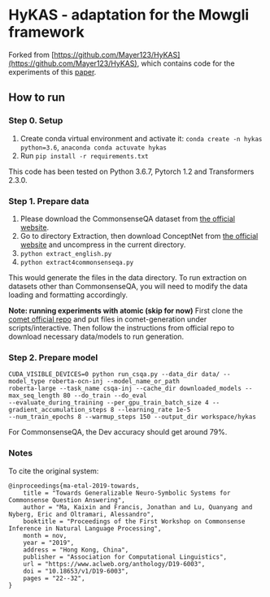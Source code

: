 # HyKAS - adaptation for the Mowgli framework

Forked from [https://github.com/Mayer123/HyKAS](https://github.com/Mayer123/HyKAS), which contains code for the experiments of this [paper](https://arxiv.org/abs/1910.14087).

## How to run

### Step 0. Setup

1. Create conda virtual environment and activate it: `conda create -n hykas python=3.6`, `anaconda conda actuvate hykas`
2. Run `pip install -r requirements.txt`

This code has been tested on Python 3.6.7, Pytorch 1.2 and Transformers 2.3.0. 

### Step 1. Prepare data
1. Please download the CommonsenseQA dataset from [the official website](https://www.tau-nlp.org/commonsenseqa).
2. Go to directory Extraction, then download ConceptNet from [the official website](https://github.com/commonsense/conceptnet5/wiki/Downloads) and uncompress in the current directory.
3. `python extract_english.py`
4. `python extract4commonsenseqa.py`

This would generate the files in the data directory. 
To run extraction on datasets other than CommonsenseQA, you will need to modify the data loading and formatting accordingly. 

**Note: running experiments with atomic (skip for now)** First clone the [comet official repo](https://github.com/atcbosselut/comet-commonsense) and put files in comet-generation under scripts/interactive. Then follow the instructions from official repo to download necessary data/models to run generation.

### Step 2. Prepare model
```
CUDA_VISIBLE_DEVICES=0 python run_csqa.py --data_dir data/ --model_type roberta-ocn-inj --model_name_or_path 
roberta-large --task_name csqa-inj --cache_dir downloaded_models --max_seq_length 80 --do_train --do_eval 
--evaluate_during_training --per_gpu_train_batch_size 4 --gradient_accumulation_steps 8 --learning_rate 1e-5 
--num_train_epochs 8 --warmup_steps 150 --output_dir workspace/hykas
```
For CommonsenseQA, the Dev accuracy should get around 79%. 

### Notes

To cite the original system:
```
@inproceedings{ma-etal-2019-towards,
    title = "Towards Generalizable Neuro-Symbolic Systems for Commonsense Question Answering",
    author = "Ma, Kaixin and Francis, Jonathan and Lu, Quanyang and Nyberg, Eric and Oltramari, Alessandro",
    booktitle = "Proceedings of the First Workshop on Commonsense Inference in Natural Language Processing",
    month = nov,
    year = "2019",
    address = "Hong Kong, China",
    publisher = "Association for Computational Linguistics",
    url = "https://www.aclweb.org/anthology/D19-6003",
    doi = "10.18653/v1/D19-6003",
    pages = "22--32",
}
```
